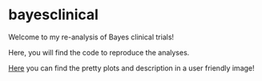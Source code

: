 # bayesclinical

Welcome to my re-analysis of Bayes clinical trials!

Here, you will find the code to reproduce the analyses.

[Here](http://surbut.github.io/bayesclinical/index.html) you can find the pretty plots and description in a user friendly image!

